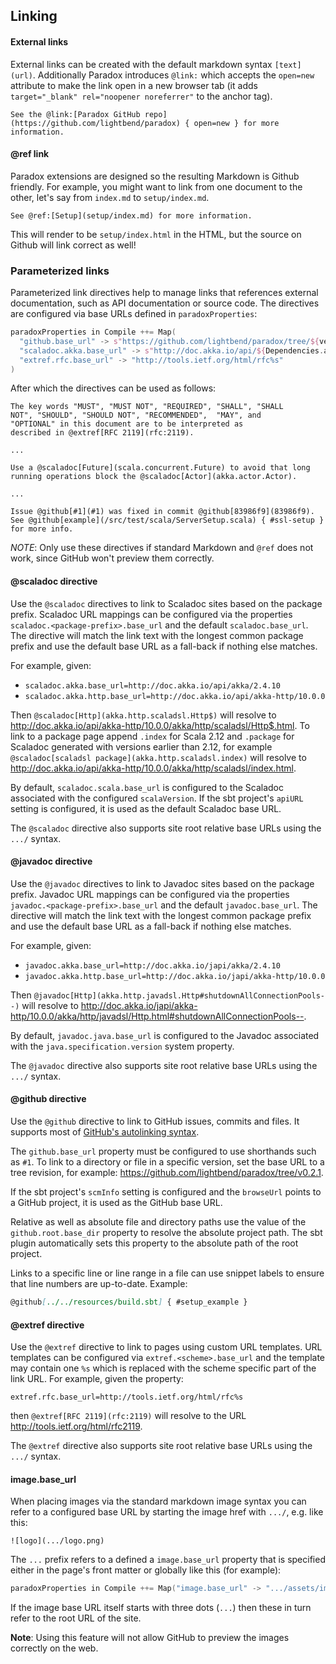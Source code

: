 Linking
-------

#### External links

External links can be created with the default markdown syntax `[text](url)`. Additionally Paradox introduces `@link:` which accepts the `open=new` attribute to make the link open in a new browser tab (it adds `target="_blank" rel="noopener noreferrer"` to the anchor tag).

```
See the @link:[Paradox GitHub repo](https://github.com/lightbend/paradox) { open=new } for more information.
```

#### @ref link

Paradox extensions are designed so the resulting Markdown is Github friendly.
For example, you might want to link from one document to the other, let's say from `index.md` to `setup/index.md`.

```
See @ref:[Setup](setup/index.md) for more information.
```

This will render to be `setup/index.html` in the HTML, but the source on Github will link correct as well!

### Parameterized links

Parameterized link directives help to manage links that references
external documentation, such as API documentation or source code. The
directives are configured via base URLs defined in `paradoxProperties`:

```sbt
paradoxProperties in Compile ++= Map(
  "github.base_url" -> s"https://github.com/lightbend/paradox/tree/${version.value}",
  "scaladoc.akka.base_url" -> s"http://doc.akka.io/api/${Dependencies.akkaVersion}",
  "extref.rfc.base_url" -> "http://tools.ietf.org/html/rfc%s"
)
```

After which the directives can be used as follows:

```
The key words "MUST", "MUST NOT", "REQUIRED", "SHALL", "SHALL
NOT", "SHOULD", "SHOULD NOT", "RECOMMENDED",  "MAY", and
"OPTIONAL" in this document are to be interpreted as
described in @extref[RFC 2119](rfc:2119).

...

Use a @scaladoc[Future](scala.concurrent.Future) to avoid that long
running operations block the @scaladoc[Actor](akka.actor.Actor).

...

Issue @github[#1](#1) was fixed in commit @github[83986f9](83986f9).
See @github[example](/src/test/scala/ServerSetup.scala) { #ssl-setup } for more info.
```

*NOTE*: Only use these directives if standard Markdown and `@ref` does
not work, since GitHub won't preview them correctly.

#### @scaladoc directive

Use the `@scaladoc` directives to link to Scaladoc sites based on the package
prefix. Scaladoc URL mappings can be configured via the properties
`scaladoc.<package-prefix>.base_url` and the default `scaladoc.base_url`.
The directive will match the link text with the longest common package prefix
and use the default base URL as a fall-back if nothing else matches.

For example, given:

 - `scaladoc.akka.base_url=http://doc.akka.io/api/akka/2.4.10`
 - `scaladoc.akka.http.base_url=http://doc.akka.io/api/akka-http/10.0.0`

Then `@scaladoc[Http](akka.http.scaladsl.Http$)` will resolve to
<http://doc.akka.io/api/akka-http/10.0.0/akka/http/scaladsl/Http$.html>. To link
to a package page append `.index` for Scala 2.12 and `.package` for Scaladoc
generated with versions earlier than 2.12, for example `@scaladoc[scaladsl
package](akka.http.scaladsl.index)` will resolve to
<http://doc.akka.io/api/akka-http/10.0.0/akka/http/scaladsl/index.html>.

By default, `scaladoc.scala.base_url` is configured to the Scaladoc
associated with the configured `scalaVersion`. If the sbt project's
`apiURL` setting is configured, it is used as the default Scaladoc base
URL.

The `@scaladoc` directive also supports site root relative base URLs using the `.../` syntax.

#### @javadoc directive

Use the `@javadoc` directives to link to Javadoc sites based on the package
prefix. Javadoc URL mappings can be configured via the properties
`javadoc.<package-prefix>.base_url` and the default `javadoc.base_url`.
The directive will match the link text with the longest common package prefix
and use the default base URL as a fall-back if nothing else matches.

For example, given:

 - `javadoc.akka.base_url=http://doc.akka.io/japi/akka/2.4.10`
 - `javadoc.akka.http.base_url=http://doc.akka.io/japi/akka-http/10.0.0`

Then `@javadoc[Http](akka.http.javadsl.Http#shutdownAllConnectionPools--)` will resolve to
<http://doc.akka.io/japi/akka-http/10.0.0/akka/http/javadsl/Http.html#shutdownAllConnectionPools-->.

By default, `javadoc.java.base_url` is configured to the Javadoc
associated with the `java.specification.version` system property.

The `@javadoc` directive also supports site root relative base URLs using the `.../` syntax.

#### @github directive

Use the `@github` directive to link to GitHub issues, commits and files.
It supports most of [GitHub's autolinking syntax][github-autolinking].

The `github.base_url` property must be configured to use shorthands such
as `#1`. To link to a directory or file in a specific version, set the base URL to
a tree revision, for example:
<https://github.com/lightbend/paradox/tree/v0.2.1>.

If the sbt project's `scmInfo` setting is configured and the `browseUrl`
points to a GitHub project, it is used as the GitHub base URL.

Relative as well as absolute file and directory paths use the value of the
`github.root.base_dir` property to resolve the absolute project path. The sbt
plugin automatically sets this property to the absolute path of the root project.

Links to a specific line or line range in a file can use snippet labels to ensure
that line numbers are up-to-date. Example:

```markdown
@github[../../resources/build.sbt] { #setup_example }
```

[github-autolinking]: https://help.github.com/articles/autolinked-references-and-urls/

#### @extref directive

Use the `@extref` directive to link to pages using custom URL templates.
URL templates can be configured via `extref.<scheme>.base_url` and the
template may contain one `%s` which is replaced with the scheme specific
part of the link URL. For example, given the property:

```text
extref.rfc.base_url=http://tools.ietf.org/html/rfc%s
```

then `@extref[RFC 2119](rfc:2119)` will resolve to the URL
<http://tools.ietf.org/html/rfc2119>.

The `@extref` directive also supports site root relative base URLs using the `.../` syntax.

#### image.base_url

When placing images via the standard markdown image syntax you can refer
to a configured base URL by starting the image href with `.../`, e.g. like this:

```
![logo](.../logo.png)
```

The `...` prefix refers to a defined a `image.base_url` property that is
specified either in the page's front matter or globally like this (for example):

```sbt
paradoxProperties in Compile ++= Map("image.base_url" -> ".../assets/images")
```

If the image base URL itself starts with three dots (`...`) then these in turn
refer to the root URL of the site.

**Note**: Using this feature will not allow GitHub to preview the images correctly on the web.
